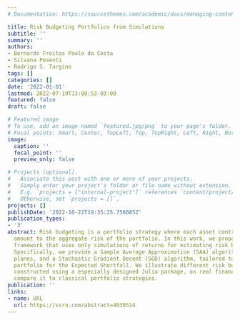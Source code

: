 ```yaml
---
# Documentation: https://sourcethemes.com/academic/docs/managing-content/

title: Risk Budgeting Portfolios from Simulations
subtitle: ''
summary: ''
authors:
- Bernardo Freitas Paulo da Costa
- Silvana Pesenti
- Rodrigo S. Targino
tags: []
categories: []
date: '2022-01-01'
lastmod: 2022-07-19T13:08:53-03:00
featured: false
draft: false

# Featured image
# To use, add an image named `featured.jpg/png` to your page's folder.
# Focal points: Smart, Center, TopLeft, Top, TopRight, Left, Right, BottomLeft, Bottom, BottomRight.
image:
  caption: ''
  focal_point: ''
  preview_only: false

# Projects (optional).
#   Associate this post with one or more of your projects.
#   Simply enter your project's folder or file name without extension.
#   E.g. `projects = ["internal-project"]` references `content/project/deep-learning/index.md`.
#   Otherwise, set `projects = []`.
projects: []
publishDate: '2022-10-22T19:35:25.756685Z'
publication_types:
- '3'
abstract: Risk budgeting is a portfolio strategy where each asset contributes a prespecified
  amount to the aggregate risk of the portfolio. In this work, we propose a numerical
  framework that uses only simulations of returns for estimating risk budgeting portfolios.
  Specifically, we provide a Sample Average Approximation (SAA) algorithm with cutting
  planes, and a Stochastic Gradient Decent (SGD) algorithm, tailored to the risk budgeting
  portfolio for the Expected Shortfall. We illustrate different risk budgeting portfolios,
  constructed using a especially designed Julia package, on real financial data and
  compare it to classical portfolio strategies.
publication: ''
links:
- name: URL
  url: https://ssrn.com/abstract=4038514
---
```

